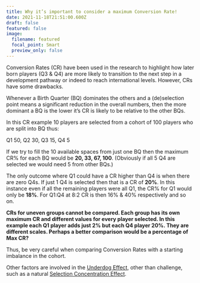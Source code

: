 ```yaml
---
title: Why it’s important to consider a maximum Conversion Rate!
date: 2021-11-18T21:51:00.600Z
draft: false
featured: false
image:
  filename: featured
  focal_point: Smart
  preview_only: false
---
```

Conversion Rates (CR) have been used in the research to highlight how later born players (Q3 & Q4) are more likely to transition to the next step in a development pathway or indeed to reach international levels. However, CRs have some drawbacks.

Whenever a Birth Quarter (BQ) dominates the others and a (de)selection point means a significant reduction in the overall numbers, then the more dominant a BQ is the lower it’s CR is likely to be relative to the other BQs.

In this CR example 10 players are selected from a cohort of 100 players who are split into BQ thus:

Q1 50, Q2 30, Q3 15, Q4 5

If we try to fill the 10 available spaces from just one BQ then the maximum CR% for each BQ would be **20, 33, 67, 100**. (Obviously if all 5 Q4 are selected we would need 5 from other BQs.)

The only outcome where Q1 could have a CR higher than Q4 is when there are zero Q4s. If just 1 Q4 is selected then that is a CR of **20%**. In this instance even if all the remaining players were all Q1, the CR% for Q1 would only be **18%**. For Q1:Q4 at 8:2 CR is then 16% & 40% respectively and so on. 

**CRs for uneven groups cannot be compared. Each group has its own maximum CR and different values for every player selected. In this example each Q1 player adds just 2% but each Q4 player 20%. They are different scales. Perhaps a better comparison would be a percentage of Max CR?**

Thus, be very careful when comparing Conversion Rates with a starting imbalance in the cohort. 

Other factors are involved in the [Underdog Effect](https://onemoresummer.co.uk/post/what-is-the-underdog-effect/), other than challenge, such as a natural [Selection Concentration Effect](https://onemoresummer.co.uk/post/is-the-selection-concentration-effect-a-large-part-of-the-underdog-effect/).